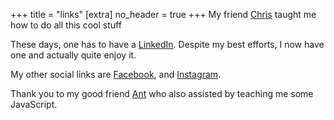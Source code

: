 +++
title = "links"
[extra]
no_header = true
+++
My friend [Chris](https://chris0030.github.io) taught me how to do all this cool stuff

These days, one has to have a [LinkedIn](https://www.linkedin.com/in/bryanwagneradair/). Despite my best efforts, I now have one and actually quite enjoy it.

My other social links are [Facebook](https://www.facebook.com/bjjwa/), and [Instagram](https://www.instagram.com/ramshackle_bryan/).

Thank you to my good friend [Ant](https://www.linkedin.com/in/anthony-newman-963098165/) who also assisted by teaching me some JavaScript.